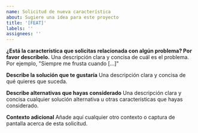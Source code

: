 ```yaml
---
name: Solicitud de nueva característica
about: Sugiere una idea para este proyecto
title: '[FEAT]'
labels: ''
assignees: ''
---
```


**¿Está la característica que solicitas relacionada con algún problema? Por favor descríbelo.**
Una descripción clara y concisa de cuál es el problema. Por ejemplo, "Siempre me frusta cuando [...]"

**Describe la solución que te gustaría**
Una descripción clara y concisa de qué quieres que suceda.

**Describe alternativas que hayas considerado**
Una descripción clara y concisa cualquier solución alternativa u otras características que hayas considerado.

**Contexto adicional**
Añade aquí cualquier otro contexto o captura de pantalla acerca de esta solicitud.
